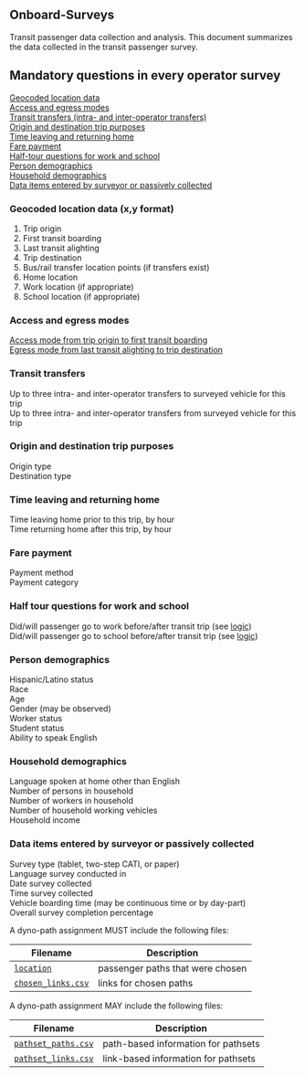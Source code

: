 
## Onboard-Surveys

Transit passenger data collection and analysis. This document summarizes the data collected in the transit passenger survey.


## Mandatory questions in every operator survey

[Geocoded location data](#geocoded-location-data)  
[Access and egress modes](#access-and-egress-modes)  
[Transit transfers (intra- and inter-operator transfers)](#transit-transfers)  
[Origin and destination trip purposes](#origin-and-destination-trip-purposes)  
[Time leaving and returning home](#time-leaving-and-returning-home)  
[Fare payment](#fare-payment)  
[Half-tour questions for work and school](#half-tour-questions-for-work-and-school)  
[Person demographics](#person-demographics)  
[Household demographics](#household-demographics)  
[Data items entered by surveyor or passively collected](#data-items-entered-by-surveyor-or-passively-collected)  
 


### Geocoded location data (x,y format)

1. Trip origin  
2. First transit boarding  
3. Last transit alighting  
4. Trip destination  
5. Bus/rail transfer location points (if transfers exist)  
6. Home location  
7. Work location (if appropriate)  
8. School location (if appropriate)  


### Access and egress modes

[Access mode from trip origin to first transit boarding](access.md)  
[Egress mode from last transit alighting to trip destination](egress.md)  

### Transit transfers  
Up to three intra- and inter-operator transfers to surveyed vehicle for this trip  
Up to three intra- and inter-operator transfers from surveyed vehicle for this trip  


### Origin and destination trip purposes
Origin type  
Destination type  


### Time leaving and returning home
Time leaving home prior to this trip, by hour  
Time returning home after this trip, by hour  


### Fare payment
Payment method  
Payment category  

### Half tour questions for work and school
Did/will passenger go to work before/after transit trip (see [logic](./work_half-tour.md))    
Did/will passenger go to school before/after transit trip (see [logic](./school_half-tour.md))  


### Person demographics

Hispanic/Latino status  
Race  
Age  
Gender (may be observed)  
Worker status  
Student status  
Ability to speak English  


### Household demographics

Language spoken at home other than English  
Number of persons in household  
Number of workers in household  
Number of household working vehicles  
Household income  

### Data items entered by surveyor or passively collected

Survey type (tablet, two-step CATI, or paper)  
Language survey conducted in  
Date survey collected   
Time survey collected   
Vehicle boarding time (may be continuous time or by day-part)  
Overall survey completion percentage  

 

A dyno-path assignment MUST include the following files:

Filename 			| Description										
----------			| -------------										
[`location`](/files/location.md)		| passenger paths that were chosen
[`chosen_links.csv`](/files/links.md)		| links for chosen paths

A dyno-path assignment MAY include the following files:

Filename 					| Description										
----------					| -------------		
[`pathset_paths.csv`](/files/paths.md)		| path-based information for pathsets
[`pathset_links.csv`](/files/links.md)		| link-based information for pathsets


